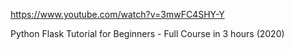 https://www.youtube.com/watch?v=3mwFC4SHY-Y

Python Flask Tutorial for Beginners - Full Course in 3 hours (2020)
